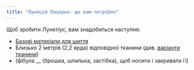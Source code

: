 ```yaml
---
title: "Лунецій Лацерна: що вам потрібно"
---
```


Щоб зробити Лунетіус, вам знадобиться наступне:

- [Базові матеріали для шиття](/docs/sewing/basic-sewing-supplies)
- Близько 2 метрів (2,2 ярда) відповідної тканини (див. [варіанти тканини](/docs/designs/lunetius/fabric))
- (фібула __ (брошка, шпилька, застібка), щоб носити і закривати її)
